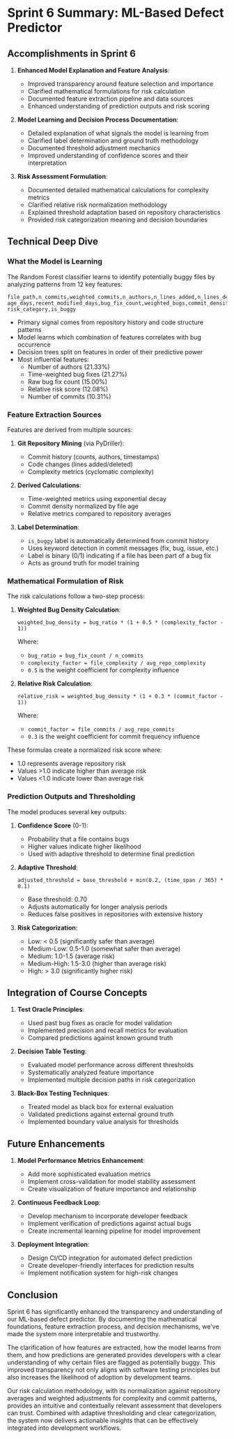# Sprint 6 Summary: ML-Based Defect Predictor

## Accomplishments in Sprint 6

1. **Enhanced Model Explanation and Feature Analysis**:
   - Improved transparency around feature selection and importance
   - Clarified mathematical formulations for risk calculation
   - Documented feature extraction pipeline and data sources
   - Enhanced understanding of prediction outputs and risk scoring

2. **Model Learning and Decision Process Documentation**:
   - Detailed explanation of what signals the model is learning from
   - Clarified label determination and ground truth methodology
   - Documented threshold adjustment mechanics
   - Improved understanding of confidence scores and their interpretation

3. **Risk Assessment Formulation**:
   - Documented detailed mathematical calculations for complexity metrics
   - Clarified relative risk normalization methodology
   - Explained threshold adaptation based on repository characteristics
   - Provided risk categorization meaning and decision boundaries

## Technical Deep Dive

### What the Model is Learning

The Random Forest classifier learns to identify potentially buggy files by analyzing patterns from 12 key features:

```
file_path,n_commits,weighted_commits,n_authors,n_lines_added,n_lines_deleted,avg_complexity,
age_days,recent_modified_days,bug_fix_count,weighted_bugs,commit_density,relative_risk,
risk_category,is_buggy
```

- Primary signal comes from repository history and code structure patterns
- Model learns which combination of features correlates with bug occurrence
- Decision trees split on features in order of their predictive power
- Most influential features:
  - Number of authors (21.33%)
  - Time-weighted bug fixes (21.27%)
  - Raw bug fix count (15.00%)
  - Relative risk score (12.08%)
  - Number of commits (10.31%)

### Feature Extraction Sources

Features are derived from multiple sources:

1. **Git Repository Mining** (via PyDriller):
   - Commit history (counts, authors, timestamps)
   - Code changes (lines added/deleted)
   - Complexity metrics (cyclomatic complexity)
   
2. **Derived Calculations**:
   - Time-weighted metrics using exponential decay
   - Commit density normalized by file age
   - Relative metrics compared to repository averages

3. **Label Determination**:
   - `is_buggy` label is automatically determined from commit history
   - Uses keyword detection in commit messages (fix, bug, issue, etc.)
   - Label is binary (0/1) indicating if a file has been part of a bug fix
   - Acts as ground truth for model training

### Mathematical Formulation of Risk

The risk calculations follow a two-step process:

1. **Weighted Bug Density Calculation**:
   ```
   weighted_bug_density = bug_ratio * (1 + 0.5 * (complexity_factor - 1))
   ```
   
   Where:
   - `bug_ratio = bug_fix_count / n_commits`
   - `complexity_factor = file_complexity / avg_repo_complexity`
   - `0.5` is the weight coefficient for complexity influence

2. **Relative Risk Calculation**:
   ```
   relative_risk = weighted_bug_density * (1 + 0.3 * (commit_factor - 1))
   ```
   
   Where:
   - `commit_factor = file_commits / avg_repo_commits`
   - `0.3` is the weight coefficient for commit frequency influence

These formulas create a normalized risk score where:
- 1.0 represents average repository risk
- Values >1.0 indicate higher than average risk
- Values <1.0 indicate lower than average risk

### Prediction Outputs and Thresholding

The model produces several key outputs:

1. **Confidence Score** (0-1):
   - Probability that a file contains bugs
   - Higher values indicate higher likelihood
   - Used with adaptive threshold to determine final prediction

2. **Adaptive Threshold**:
   ```
   adjusted_threshold = base_threshold + min(0.2, (time_span / 365) * 0.1)
   ```
   
   - Base threshold: 0.70
   - Adjusts automatically for longer analysis periods
   - Reduces false positives in repositories with extensive history

3. **Risk Categorization**:
   - Low: < 0.5 (significantly safer than average)
   - Medium-Low: 0.5-1.0 (somewhat safer than average)
   - Medium: 1.0-1.5 (average risk)
   - Medium-High: 1.5-3.0 (higher than average risk)
   - High: > 3.0 (significantly higher risk)

## Integration of Course Concepts

1. **Test Oracle Principles**:
   - Used past bug fixes as oracle for model validation
   - Implemented precision and recall metrics for evaluation
   - Compared predictions against known ground truth

2. **Decision Table Testing**:
   - Evaluated model performance across different thresholds
   - Systematically analyzed feature importance
   - Implemented multiple decision paths in risk categorization

3. **Black-Box Testing Techniques**:
   - Treated model as black box for external evaluation
   - Validated predictions against external ground truth
   - Implemented boundary value analysis for thresholds

## Future Enhancements

1. **Model Performance Metrics Enhancement**:
   - Add more sophisticated evaluation metrics
   - Implement cross-validation for model stability assessment
   - Create visualization of feature importance and relationship

2. **Continuous Feedback Loop**:
   - Develop mechanism to incorporate developer feedback
   - Implement verification of predictions against actual bugs
   - Create incremental learning pipeline for model improvement

3. **Deployment Integration**:
   - Design CI/CD integration for automated defect prediction
   - Create developer-friendly interfaces for prediction results
   - Implement notification system for high-risk changes

## Conclusion

Sprint 6 has significantly enhanced the transparency and understanding of our ML-based defect predictor. By documenting the mathematical foundations, feature extraction process, and decision mechanisms, we've made the system more interpretable and trustworthy.

The clarification of how features are extracted, how the model learns from them, and how predictions are generated provides developers with a clear understanding of why certain files are flagged as potentially buggy. This improved transparency not only aligns with software testing principles but also increases the likelihood of adoption by development teams.

Our risk calculation methodology, with its normalization against repository averages and weighted adjustments for complexity and commit patterns, provides an intuitive and contextually relevant assessment that developers can trust. Combined with adaptive thresholding and clear categorization, the system now delivers actionable insights that can be effectively integrated into development workflows. 